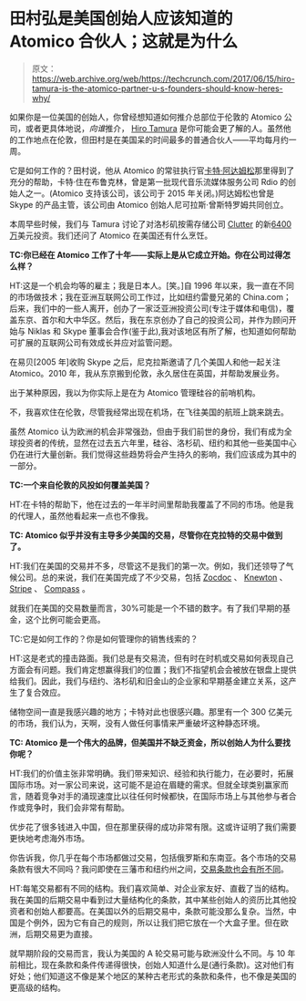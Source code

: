 # 田村弘是美国创始人应该知道的 Atomico 合伙人；这就是为什么 

> 原文：<https://web.archive.org/web/https://techcrunch.com/2017/06/15/hiro-tamura-is-the-atomico-partner-u-s-founders-should-know-heres-why/>

如果你是一位美国的创始人，你曾经想知道如何推介总部位于伦敦的 Atomico 公司，或者更具体地说，*向谁*推介， [Hiro Tamura](https://web.archive.org/web/20230126114901/https://tracking.cirrusinsight.com/a8507ac8-61aa-4965-b59b-2abfa3bcc761/linkedin-com-in-hiro-tamura-61644) 是你可能会更了解的人。虽然他的工作地点在伦敦，但田村是在美国呆的时间最多的普通合伙人——平均每月约一周。

它是如何工作的？田村说，他从 Atomico 的常驻执行官[卡特·阿达姆松](https://web.archive.org/web/20230126114901/https://tracking.cirrusinsight.com/a8507ac8-61aa-4965-b59b-2abfa3bcc761/atomico-com-people-carter-adamson)那里得到了充分的帮助，卡特·住在布鲁克林，曾是第一批现代音乐流媒体服务公司 Rdio 的创始人之一。(Atomico 支持该公司，该公司于 2015 年关闭。)阿达姆松也曾是 Skype 的产品主管，该公司由 Atomico 创始人尼可拉斯·曾斯特罗姆共同创立。

本周早些时候，我们与 Tamura 讨论了对洛杉矶按需存储公司 [Clutter](https://web.archive.org/web/20230126114901/http://clutter.com/) 的新[6400 万](https://web.archive.org/web/20230126114901/https://techcrunch.com/2017/06/13/clutter-raises-64-million-to-store-what-wont-fit-in-your-closet/)美元投资。我们还问了 Atomico 在美国还有什么烹饪。

**TC:你已经在 Atomico 工作了十年——实际上是从它成立开始。你在公司过得怎么样？**

HT:这是一个机会均等的雇主；我是日本人。[笑。]自 1996 年以来，我一直在不同的市场做技术；我在亚洲互联网公司工作过，比如纽约雷曼兄弟的 China.com；后来，我们中的一些人离开，创办了一家泛亚洲投资公司(专注于媒体和电信)，覆盖东京、首尔和大中华区。然后，我在东京创办了自己的投资公司，并作为顾问开始与 Niklas 和 Skype 董事会合作(鉴于此),我对该地区有所了解，也知道如何帮助可扩展的互联网公司有效成长并应对监管问题。

在易贝[2005 年]收购 Skype 之后，尼克拉斯邀请了几个美国人和他一起关注 Atomico。2010 年，我从东京搬到伦敦，永久居住在英国，并帮助发展业务。

出于某种原因，我以为你实际上是在为 Atomico 管理硅谷的前哨机构。

不，我喜欢住在伦敦，尽管我经常出现在机场，在飞往美国的航班上跳来跳去。

虽然 Atomico 认为欧洲的机会非常强劲，但由于我们前世的身份，我们有成为全球投资者的传统，显然在过去五六年里，硅谷、洛杉矶、纽约和其他一些美国中心仍在进行大量创新。我们觉得这些趋势将会产生持久的影响，我们应该成为其中的一部分。

**TC:一个来自伦敦的风投如何覆盖美国？**

HT:在卡特的帮助下，他在过去的一年半时间里帮助我覆盖了不同的市场。他是我的代理人，虽然他看起来一点也不像我。

**TC: Atomico 似乎并没有主导多少美国的交易，尽管你在克拉特的交易中做到了。**

HT:我们在美国的交易并不多，尽管这不是我们的第一次。例如，我们还领导了气候公司。总的来说，我们在美国完成了不少交易，包括 [Zocdoc](https://web.archive.org/web/20230126114901/https://www.zocdoc.com/) 、 [Knewton](https://web.archive.org/web/20230126114901/https://www.knewton.com/) 、 [Stripe](https://web.archive.org/web/20230126114901/https://stripe.com/) 、 [Compass](https://web.archive.org/web/20230126114901/https://www.compass.com/) 。

就我们在美国的交易数量而言，30%可能是一个不错的数字。有了我们早期的基金，这个比例可能会更高。

TC:它是如何工作的？你是如何管理你的销售线索的？

HT:这是老式的撞击路面。我们总是有交易流，但有时在时机或交易如何表现自己方面会有问题。我们肯定想赢得我们的位置；我们不指望机会会被放在银盘上提供给我们。因此，我们与纽约、洛杉矶和旧金山的企业家和早期基金建立关系，这产生了复合效应。

储物空间一直是我感兴趣的地方；卡特对此也很感兴趣。那里有一个 300 亿美元的市场，我们认为，天啊，没有人做任何事情来严重破坏这种静态环境。

**TC: Atomico 是一个伟大的品牌，但美国并不缺乏资金，所以创始人为什么要找你呢？**

HT:我们的价值主张非常明确。我们带来知识、经验和执行能力，在必要时，拓展国际市场。对一家公司来说，这可能不是迫在眉睫的需求。但就全球类别赢家而言，随着竞争对手的涌现速度比以往任何时候都快，在国际市场上与其他参与者合作或竞争时，我们会非常有帮助。

优步花了很多钱进入中国，但在那里获得的成功非常有限。这或许证明了我们需要更快地考虑海外市场。

你告诉我，你几乎在每个市场都做过交易，包括俄罗斯和东南亚。各个市场的交易条款有很大不同吗？我问即使在三藩市和纽约州之间，[交易条款也会有所不同](https://web.archive.org/web/20230126114901/https://techcrunch.com/2017/02/01/why-east-coast-vcs-are-better-protected-if-the-market-slips/)。

HT:每笔交易都有不同的结构。我们喜欢简单、对企业家友好、直截了当的结构。我在美国的后期交易中看到过大量结构化的条款，其中某些创始人的资历比其他投资者和创始人都要高。在美国以外的后期交易中，条款可能没那么复杂。当然，中国是个例外，因为它有自己的规则，所以让我们把它放在一个大盒子里。但在欧洲，后期交易更为直接。

就早期阶段的交易而言，我认为美国的 A 轮交易可能与欧洲没什么不同。与 10 年前相比，现在条款和条件传递得很快，创始人知道什么是(通行条款)。这对他们有好处；他们知道这不像是某个地区的某种古老形式的条款和条件，也不像是美国的更高级的结构。